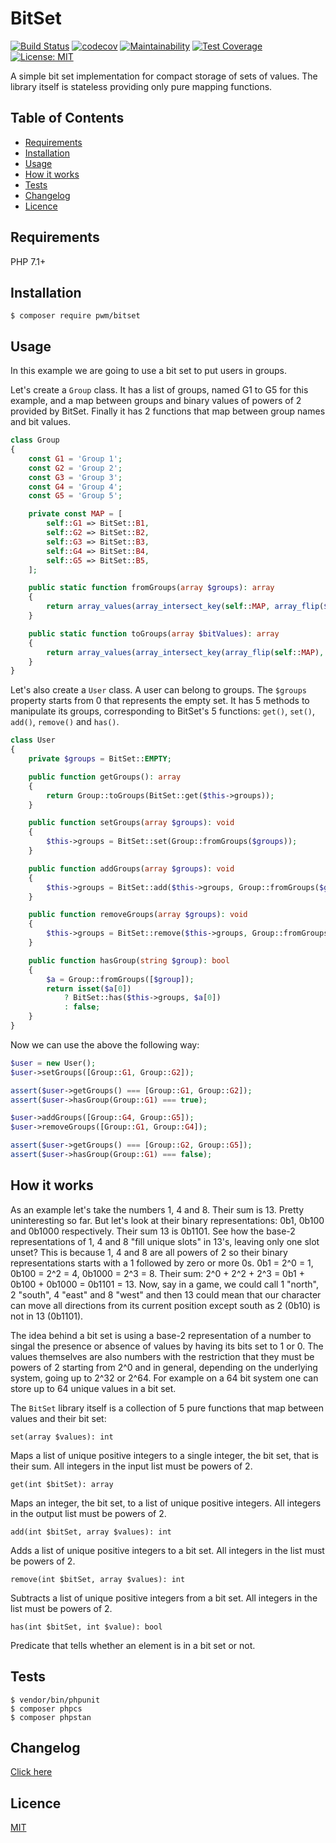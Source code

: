 # BitSet

[![Build Status](https://travis-ci.org/pwm/bitset.svg?branch=master)](https://travis-ci.org/pwm/bitset)
[![codecov](https://codecov.io/gh/pwm/bitset/branch/master/graph/badge.svg)](https://codecov.io/gh/pwm/bitset)
[![Maintainability](https://api.codeclimate.com/v1/badges/8a9d4702ab0538377dfc/maintainability)](https://codeclimate.com/github/pwm/bitset/maintainability)
[![Test Coverage](https://api.codeclimate.com/v1/badges/8a9d4702ab0538377dfc/test_coverage)](https://codeclimate.com/github/pwm/bitset/test_coverage)
[![License: MIT](https://img.shields.io/badge/License-MIT-yellow.svg)](https://opensource.org/licenses/MIT)

A simple bit set implementation for compact storage of sets of values. The library itself is stateless providing only pure mapping functions.

## Table of Contents

* [Requirements](#requirements)
* [Installation](#installation)
* [Usage](#usage)
* [How it works](#how-it-works)
* [Tests](#tests)
* [Changelog](#changelog)
* [Licence](#licence)

## Requirements

PHP 7.1+

## Installation

    $ composer require pwm/bitset

## Usage

In this example we are going to use a bit set to put users in groups.

Let's create a `Group` class. It has a list of groups, named G1 to G5 for this example, and a map between groups and binary values of powers of 2 provided by BitSet. Finally it has 2 functions that map between group names and bit values.

```php
class Group
{
    const G1 = 'Group 1';
    const G2 = 'Group 2';
    const G3 = 'Group 3';
    const G4 = 'Group 4';
    const G5 = 'Group 5';

    private const MAP = [
        self::G1 => BitSet::B1,
        self::G2 => BitSet::B2,
        self::G3 => BitSet::B3,
        self::G4 => BitSet::B4,
        self::G5 => BitSet::B5,
    ];

    public static function fromGroups(array $groups): array
    {
        return array_values(array_intersect_key(self::MAP, array_flip($groups)));
    }

    public static function toGroups(array $bitValues): array
    {
        return array_values(array_intersect_key(array_flip(self::MAP), array_flip($bitValues)));
    }
}
```

Let's also create a `User` class. A user can belong to groups. The `$groups` property starts from 0 that represents the empty set. It has 5 methods to manipulate its groups, corresponding to BitSet's 5 functions: `get()`, `set()`, `add()`, `remove()` and `has()`.

```php
class User
{
    private $groups = BitSet::EMPTY;

    public function getGroups(): array
    {
        return Group::toGroups(BitSet::get($this->groups));
    }

    public function setGroups(array $groups): void
    {
        $this->groups = BitSet::set(Group::fromGroups($groups));
    }

    public function addGroups(array $groups): void
    {
        $this->groups = BitSet::add($this->groups, Group::fromGroups($groups));
    }

    public function removeGroups(array $groups): void
    {
        $this->groups = BitSet::remove($this->groups, Group::fromGroups($groups));
    }

    public function hasGroup(string $group): bool
    {
        $a = Group::fromGroups([$group]);
        return isset($a[0])
            ? BitSet::has($this->groups, $a[0])
            : false;
    }
}
```

Now we can use the above the following way:

```php
$user = new User();
$user->setGroups([Group::G1, Group::G2]);

assert($user->getGroups() === [Group::G1, Group::G2]);
assert($user->hasGroup(Group::G1) === true);

$user->addGroups([Group::G4, Group::G5]);
$user->removeGroups([Group::G1, Group::G4]);

assert($user->getGroups() === [Group::G2, Group::G5]);
assert($user->hasGroup(Group::G1) === false);
```

## How it works

As an example let's take the numbers 1, 4 and 8. Their sum is 13. Pretty uninteresting so far. But let's look at their binary representations: 0b1, 0b100 and 0b1000 respectively. Their sum 13 is 0b1101. See how the base-2 representations of 1, 4 and 8 "fill unique slots" in 13's, leaving only one slot unset? This is because 1, 4 and 8 are all powers of 2 so their binary representations starts with a 1 followed by zero or more 0s. 0b1 = 2^0 = 1, 0b100 = 2^2 = 4, 0b1000 = 2^3 = 8. Their sum: 2^0 + 2^2 + 2^3 = 0b1 + 0b100 + 0b1000 = 0b1101 = 13. Now, say in a game, we could call 1 "north", 2 "south", 4 "east" and 8 "west" and then 13 could mean that our character can move all directions from its current position except south as 2 (0b10) is not in 13 (0b1101).

The idea behind a bit set is using a base-2 representation of a number to singal the presence or absence of values by having its bits set to 1 or 0. The values themselves are also numbers with the restriction that they must be powers of 2 starting from 2^0 and in general, depending on the underlying system, going up to 2^32 or 2^64. For example on a 64 bit system one can store up to 64 unique values in a bit set.

The `BitSet` library itself is a collection of 5 pure functions that map between values and their bit set:

`set(array $values): int`

Maps a list of unique positive integers to a single integer, the bit set, that is their sum. All integers in the input list must be powers of 2.

`get(int $bitSet): array`

Maps an integer, the bit set, to a list of unique positive integers. All integers in the output list must be powers of 2.

`add(int $bitSet, array $values): int`

Adds a list of unique positive integers to a bit set. All integers in the list must be powers of 2.

`remove(int $bitSet, array $values): int`

Subtracts a list of unique positive integers from a bit set. All integers in the list must be powers of 2.

`has(int $bitSet, int $value): bool`

Predicate that tells whether an element is in a bit set or not.

## Tests

	$ vendor/bin/phpunit
	$ composer phpcs
	$ composer phpstan

## Changelog

[Click here](changelog.md)

## Licence

[MIT](LICENSE)
